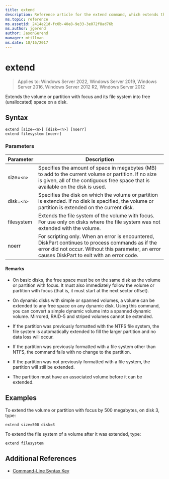 ```yaml
---
title: extend
description: Reference article for the extend command, which extends the volume or partition with focus and its file system into free (unallocated) space on a disk.
ms.topic: reference
ms.assetid: 2414e21d-fc0b-40e8-9e33-3e072f8ad76b
ms.author: jgerend
author: JasonGerend
manager: mtillman
ms.date: 10/16/2017
---
```


# extend

>Applies to: Windows Server 2022, Windows Server 2019, Windows Server 2016, Windows Server 2012 R2, Windows Server 2012

Extends the volume or partition with focus and its file system into free (unallocated) space on a disk.

## Syntax

```
extend [size=<n>] [disk=<n>] [noerr]
extend filesystem [noerr]
```

### Parameters

| Parameter | Description |
| --------- | ----------- |
| size=`<n>` | Specifies the amount of space in megabytes (MB) to add to the current volume or partition. If no size is given, all of the contiguous free space that is available on the disk is used. |
| disk=`<n>` | Specifies the disk on which the volume or partition is extended. If no disk is specified, the volume or partition is extended on the current disk. |
| filesystem | Extends the file system of the volume with focus. For use only on disks where the file system was not extended with the volume. |
| noerr | For scripting only. When an error is encountered, DiskPart continues to process commands as if the error did not occur. Without this parameter, an error causes DiskPart to exit with an error code. |

#### Remarks

- On basic disks, the free space must be on the same disk as the volume or partition with focus. It must also immediately follow the volume or partition with focus (that is, it must start at the next sector offset).

- On dynamic disks with simple or spanned volumes, a volume can be extended to any free space on any dynamic disk. Using this command, you can convert a simple dynamic volume into a spanned dynamic volume. Mirrored, RAID-5 and striped volumes cannot be extended.

- If the partition was previously formatted with the NTFS file system, the file system is automatically extended to fill the larger partition and no data loss will occur.

- If the partition was previously formatted with a file system other than NTFS, the command fails with no change to the partition.

- If the partition was not previously formatted with a file system, the partition will still be extended.

- The partition must have an associated volume before it can be extended.

## Examples

To extend the volume or partition with focus by 500 megabytes, on disk 3, type:

```
extend size=500 disk=3
```

To extend the file system of a volume after it was extended, type:

```
extend filesystem
```

## Additional References

- [Command-Line Syntax Key](command-line-syntax-key.md)
